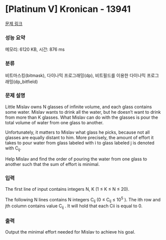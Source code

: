 # [Platinum V] Kronican - 13941 

[문제 링크](https://www.acmicpc.net/problem/13941) 

### 성능 요약

메모리: 6120 KB, 시간: 876 ms

### 분류

비트마스킹(bitmask), 다이나믹 프로그래밍(dp), 비트필드를 이용한 다이나믹 프로그래밍(dp_bitfield)

### 문제 설명

<p>Little Mislav owns N glasses of infinite volume, and each glass contains some water. Mislav wants to drink all the water, but he doesn’t want to drink from more than K glasses. What Mislav can do with the glasses is pour the total volume of water from one glass to another.</p>

<p>Unfortunately, it matters to Mislav what glass he picks, because not all glasses are equally distant to him. More precisely, the amount of effort it takes to pour water from glass labeled with i to glass labeled j is denoted with C<sub>ij</sub>.</p>

<p>Help Mislav and find the order of pouring the water from one glass to another such that the sum of effort is minimal. </p>

### 입력 

 <p>The first line of input contains integers N, K (1 ≤ K ≤ N ≤ 20).</p>

<p>The following N lines contains N integers C<sub>ij</sub> (0 ≤ C<sub>ij</sub> ≤ 10<sup>5</sup> ). The ith row and jth column contains value C<sub>ij</sub> . It will hold that each Cii is equal to 0. </p>

### 출력 

 <p>Output the minimal effort needed for Mislav to achieve his goal. </p>

